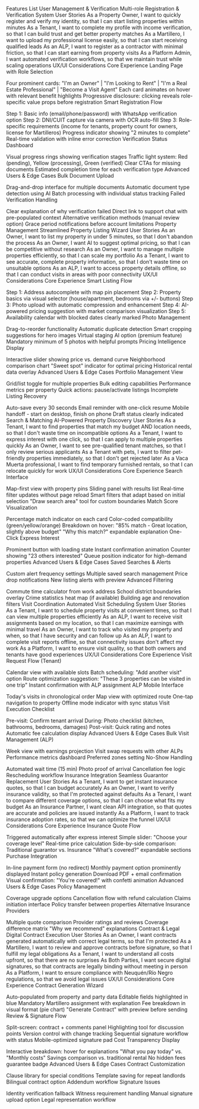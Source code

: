 
Features List
User Management & Verification
Multi-role Registration & Verification System
User Stories
As a Property Owner, I want to quickly register and verify my identity, so that I can start listing properties within minutes
As a Tenant, I want to complete my profile with income verification, so that I can build trust and get better property matches
As a Martillero, I want to upload my professional license easily, so that I can start receiving qualified leads
As an ALP, I want to register as a contractor with minimal friction, so that I can start earning from property visits
As a Platform Admin, I want automated verification workflows, so that we maintain trust while scaling operations
UX/UI Considerations
Core Experience
Landing Page with Role Selection


Four prominent cards: "I'm an Owner" | "I'm Looking to Rent" | "I'm a Real Estate Professional" | "Become a Visit Agent"
Each card animates on hover with relevant benefit highlights
Progressive disclosure: clicking reveals role-specific value props before registration
Smart Registration Flow


Step 1: Basic info (email/phone/password) with WhatsApp verification option
Step 2: DNI/CUIT capture via camera with OCR auto-fill
Step 3: Role-specific requirements (income for tenants, property count for owners, license for Martilleros)
Progress indicator showing "2 minutes to complete"
Real-time validation with inline error correction
Verification Status Dashboard


Visual progress rings showing verification stages
Traffic light system: Red (pending), Yellow (processing), Green (verified)
Clear CTAs for missing documents
Estimated completion time for each verification type
Advanced Users & Edge Cases
Bulk Document Upload


Drag-and-drop interface for multiple documents
Automatic document type detection using AI
Batch processing with individual status tracking
Failed Verification Handling


Clear explanation of why verification failed
Direct link to support chat with pre-populated context
Alternative verification methods (manual review option)
Grace period notifications before account limitations
Property Management
Streamlined Property Listing Wizard
User Stories
As an Owner, I want to list my property in under 5 minutes, so that I don't abandon the process
As an Owner, I want AI to suggest optimal pricing, so that I can be competitive without research
As an Owner, I want to manage multiple properties efficiently, so that I can scale my portfolio
As a Tenant, I want to see accurate, complete property information, so that I don't waste time on unsuitable options
As an ALP, I want to access property details offline, so that I can conduct visits in areas with poor connectivity
UX/UI Considerations
Core Experience
Smart Listing Flow


Step 1: Address autocomplete with map pin placement
Step 2: Property basics via visual selector (house/apartment, bedrooms via +/- buttons)
Step 3: Photo upload with automatic compression and enhancement
Step 4: AI-powered pricing suggestion with market comparison visualization
Step 5: Availability calendar with blocked dates clearly marked
Photo Management


Drag-to-reorder functionality
Automatic duplicate detection
Smart cropping suggestions for hero images
Virtual staging AI option (premium feature)
Mandatory minimum of 5 photos with helpful prompts
Pricing Intelligence Display


Interactive slider showing price vs. demand curve
Neighborhood comparison chart
"Sweet spot" indicator for optimal pricing
Historical rental data overlay
Advanced Users & Edge Cases
Portfolio Management View


Grid/list toggle for multiple properties
Bulk editing capabilities
Performance metrics per property
Quick actions: pause/activate listings
Incomplete Listing Recovery


Auto-save every 30 seconds
Email reminder with one-click resume
Mobile handoff - start on desktop, finish on phone
Draft status clearly indicated
Search & Matching
AI-Powered Property Discovery
User Stories
As a Tenant, I want to find properties that match my budget AND location needs, so that I don't waste time on incompatible options
As a Tenant, I want to express interest with one click, so that I can apply to multiple properties quickly
As an Owner, I want to see pre-qualified tenant matches, so that I only review serious applicants
As a Tenant with pets, I want to filter pet-friendly properties immediately, so that I don't get rejected later
As a Vaca Muerta professional, I want to find temporary furnished rentals, so that I can relocate quickly for work
UX/UI Considerations
Core Experience
Search Interface


Map-first view with property pins
Sliding panel with results list
Real-time filter updates without page reload
Smart filters that adapt based on initial selection
"Draw search area" tool for custom boundaries
Match Score Visualization


Percentage match indicator on each card
Color-coded compatibility (green/yellow/orange)
Breakdown on hover: "85% match - Great location, slightly above budget"
"Why this match?" expandable explanation
One-Click Express Interest


Prominent button with loading state
Instant confirmation animation
Counter showing "23 others interested"
Queue position indicator for high-demand properties
Advanced Users & Edge Cases
Saved Searches & Alerts


Custom alert frequency settings
Multiple saved search management
Price drop notifications
New listing alerts with preview
Advanced Filtering


Commute time calculator from work address
School district boundaries overlay
Crime statistics heat map (if available)
Building age and renovation filters
Visit Coordination
Automated Visit Scheduling System
User Stories
As a Tenant, I want to schedule property visits at convenient times, so that I can view multiple properties efficiently
As an ALP, I want to receive visit assignments based on my location, so that I can maximize earnings with minimal travel
As an Owner, I want to track who visited my property and when, so that I have security and can follow up
As an ALP, I want to complete visit reports offline, so that connectivity issues don't affect my work
As a Platform, I want to ensure visit quality, so that both owners and tenants have good experiences
UX/UI Considerations
Core Experience
Visit Request Flow (Tenant)


Calendar view with available slots
Batch scheduling: "Add another visit" option
Route optimization suggestion: "These 3 properties can be visited in one trip"
Instant confirmation with ALP assignment
ALP Mobile Interface


Today's visits in chronological order
Map view with optimized route
One-tap navigation to property
Offline mode indicator with sync status
Visit Execution Checklist


Pre-visit: Confirm tenant arrival
During: Photo checklist (kitchen, bathrooms, bedrooms, damages)
Post-visit: Quick rating and notes
Automatic fee calculation display
Advanced Users & Edge Cases
Bulk Visit Management (ALP)


Week view with earnings projection
Visit swap requests with other ALPs
Performance metrics dashboard
Preferred zones setting
No-Show Handling


Automated wait time (15 min)
Photo proof of arrival
Cancellation fee logic
Rescheduling workflow
Insurance Integration
Seamless Guarantor Replacement
User Stories
As a Tenant, I want to get instant insurance quotes, so that I can budget accurately
As an Owner, I want to verify insurance validity, so that I'm protected against defaults
As a Tenant, I want to compare different coverage options, so that I can choose what fits my budget
As an Insurance Partner, I want clean API integration, so that quotes are accurate and policies are issued instantly
As a Platform, I want to track insurance adoption rates, so that we can optimize the funnel
UX/UI Considerations
Core Experience
Insurance Quote Flow


Triggered automatically after express interest
Simple slider: "Choose your coverage level"
Real-time price calculation
Side-by-side comparison: Traditional guarantor vs. Insurance
"What's covered?" expandable sections
Purchase Integration


In-line payment form (no redirect)
Monthly payment option prominently displayed
Instant policy generation
Download PDF + email confirmation
Visual confirmation: "You're covered!" with confetti animation
Advanced Users & Edge Cases
Policy Management


Coverage upgrade options
Cancellation flow with refund calculation
Claims initiation interface
Policy transfer between properties
Alternative Insurance Providers


Multiple quote comparison
Provider ratings and reviews
Coverage difference matrix
"Why we recommend" explanations
Contract & Legal
Digital Contract Execution
User Stories
As an Owner, I want contracts generated automatically with correct legal terms, so that I'm protected
As a Martillero, I want to review and approve contracts before signature, so that I fulfill my legal obligations
As a Tenant, I want to understand all costs upfront, so that there are no surprises
As Both Parties, I want secure digital signatures, so that contracts are legally binding without meeting in person
As a Platform, I want to ensure compliance with Neuquén/Río Negro regulations, so that we avoid legal issues
UX/UI Considerations
Core Experience
Contract Generation Wizard


Auto-populated from property and party data
Editable fields highlighted in blue
Mandatory Martillero assignment with explanation
Fee breakdown in visual format (pie chart)
"Generate Contract" with preview before sending
Review & Signature Flow


Split-screen: contract + comments panel
Highlighting tool for discussion points
Version control with change tracking
Sequential signature workflow with status
Mobile-optimized signature pad
Cost Transparency Display


Interactive breakdown: hover for explanations
"What you pay today" vs. "Monthly costs"
Savings comparison vs. traditional rental
No hidden fees guarantee badge
Advanced Users & Edge Cases
Contract Customization


Clause library for special conditions
Template saving for repeat landlords
Bilingual contract option
Addendum workflow
Signature Issues


Identity verification fallback
Witness requirement handling
Manual signature upload option
Legal representation workflow
